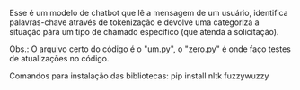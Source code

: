 Esse é um modelo de chatbot que lê a mensagem de um usuário, identifica palavras-chave através de tokenização e devolve uma categoriza a situação pára um tipo de chamado específico (que atenda a solicitação).

Obs.: O arquivo certo do código é o "um.py", o "zero.py" é onde faço testes de atualizações no código.

Comandos para instalação das bibliotecas:
pip install nltk fuzzywuzzy


